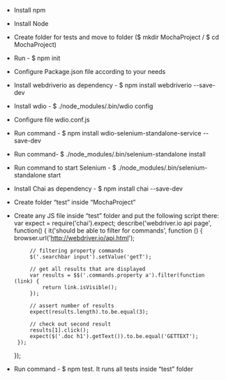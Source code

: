 - Install npm

- Install Node

- Create folder for tests and move to folder ($ mkdir MochaProject / $ cd MochaProject)

- Run - $ npm init

- Configure Package.json file according to your needs

- Install webdriverio as dependency - $ npm install webdriverio --save-dev

- Install wdio - $ ./node_modules/.bin/wdio config

- Configure file wdio.conf.js

- Run command - $ npm install wdio-selenium-standalone-service --save-dev

- Run command- $ ./node_modules/.bin/selenium-standalone install

- Run command to start Selenium - $ ./node_modules/.bin/selenium-standalone start

- Install Chai as dependency - $ npm install chai --save-dev

- Create folder “test” inside “MochaProject”

- Create any JS file inside “test” folder and put the following script there:
	var expect = require('chai').expect;
	describe('webdriver.io api page', function() {
	   it('should be able to filter for commands', function () {
	       browser.url('http://webdriver.io/api.html');

	       // filtering property commands
	       $('.searchbar input').setValue('getT');

	       // get all results that are displayed
	       var results = $$('.commands.property a').filter(function (link) {
	           return link.isVisible();
	       });

	       // assert number of results
	       expect(results.length).to.be.equal(3);

	       // check out second result
	       results[1].click();
	       expect($('.doc h1').getText()).to.be.equal('GETTEXT');
	   });
	});

- Run command - $ npm test. It runs all tests inside “test” folder

